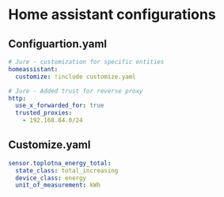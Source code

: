 # Home assistant configurations

## Configuartion.yaml

```yml
# Jure - customization for specific entities
homeassistant:
  customize: !include customize.yaml

# Jure - Added trust for reverse proxy
http:
  use_x_forwarded_for: true
  trusted_proxies:
    - 192.168.84.0/24

```
## Customize.yaml

```yml
sensor.toplotna_energy_total:
  state_class: total_increasing
  device_class: energy
  unit_of_measurement: kWh
```

